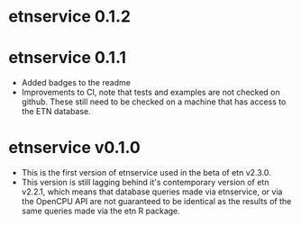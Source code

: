 # etnservice 0.1.2

# etnservice 0.1.1
- Added badges to the readme
- Improvements to CI, note that tests and examples are not checked on github. These still need to be checked on a machine that has access to the ETN database.

# etnservice v0.1.0
- This is the first version of etnservice used in the beta of etn v2.3.0.
- This version is still lagging behind it's contemporary version of etn v2.2.1, which means that database queries made via etnservice, or via the OpenCPU API are not guaranteed to be identical as the results of the same queries made via the etn R package.
